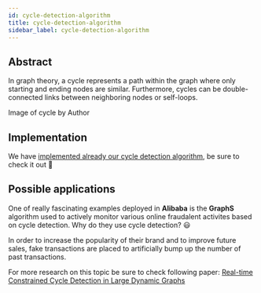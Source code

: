 ```yaml
---
id: cycle-detection-algorithm
title: cycle-detection-algorithm
sidebar_label: cycle-detection-algorithm
---
```


## Abstract

In graph theory, a cycle represents a path within the graph where only starting and ending nodes are similar. 
Furthermore, cycles can be double-connected links between neighboring nodes or self-loops. 

Image of cycle by Author

## Implementation
We have [implemented already our cycle detection algorithm](https://memgraph.com/docs/mage/query-modules/cpp/cycles), be sure to check it out :muscle:


## Possible applications
One of really fascinating examples deployed in **Alibaba** is the **GraphS** algorithm used to actively monitor various 
online fraudalent activites based on cycle detection. Why do they use cycle detection? :smiley:

In order to increase the popularity of their brand and to improve future sales, fake transactions are placed to
artificially bump up the number of past transactions.

For more research on this topic be sure to check following paper:
[Real-time Constrained Cycle Detection in Large Dynamic Graphs](http://www.vldb.org/pvldb/vol11/p1876-qiu.pdf)
